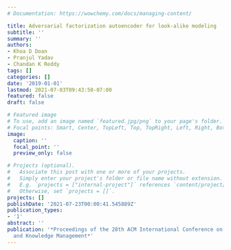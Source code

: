 ```yaml
---
# Documentation: https://wowchemy.com/docs/managing-content/

title: Adversarial factorization autoencoder for look-alike modeling
subtitle: ''
summary: ''
authors:
- Khoa D Doan
- Pranjul Yadav
- Chandan K Reddy
tags: []
categories: []
date: '2019-01-01'
lastmod: 2021-07-03T09:43:50-07:00
featured: false
draft: false

# Featured image
# To use, add an image named `featured.jpg/png` to your page's folder.
# Focal points: Smart, Center, TopLeft, Top, TopRight, Left, Right, BottomLeft, Bottom, BottomRight.
image:
  caption: ''
  focal_point: ''
  preview_only: false

# Projects (optional).
#   Associate this post with one or more of your projects.
#   Simply enter your project's folder or file name without extension.
#   E.g. `projects = ["internal-project"]` references `content/project/deep-learning/index.md`.
#   Otherwise, set `projects = []`.
projects: []
publishDate: '2021-07-23T00:00:41.545889Z'
publication_types:
- '1'
abstract: ''
publication: '*Proceedings of the 28th ACM International Conference on Information
  and Knowledge Management*'
---
```

